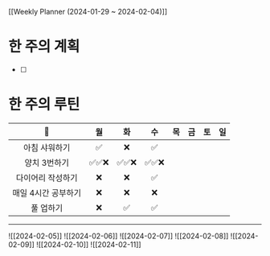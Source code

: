 [[Weekly Planner (2024-01-29 ~ 2024-02-04)]]
# 한 주의 계획
- [ ] 

# 한 주의 루틴
| 🐣 | 월 | 화 | 수 | 목 | 금 | 토 | 일 |
| :--: | :--: | :--: | :--: | :--: | :--: | :--: | :--: |
| 아침 샤워하기 | ✅ | ❌ | ✅ |  |  |  |  |
| 양치 3번하기 | ✅✅❌ | ✅✅❌ | ✅✅❌ |  |  |  |  |
| 다이어리 작성하기 | ❌ | ❌ | ✅ |  |  |  |  |
| 매일 4시간 공부하기 | ❌ | ❌ | ❌ |  |  |  |  |
| 풀 업하기 | ❌ | ✅ | ✅ |  |  |  |  |


---
![[2024-02-05]]
![[2024-02-06]]
![[2024-02-07]]
![[2024-02-08]]
![[2024-02-09]]
![[2024-02-10]]
![[2024-02-11]]